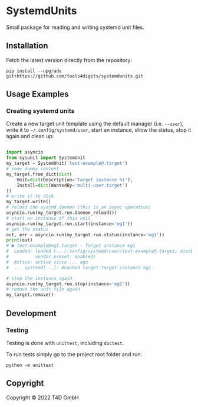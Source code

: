 # SystemdUnits

Small package for reading and writing systemd unit files.

## Installation

Fetch the latest version directly from the repository:

    pip install --upgrade git+https://github.com/tools4digits/systemdunits.git

## Usage Examples

### Creating systemd units

Create a new target unit template using the default manager (i.e. `--user`),
write it to `~/.config/systemd/user`, start an instance, show the status,
stop it again and clean up:

```python

import asyncio
from sysunit import SystemUnit
my_target = SystemUnit('test-example@.target')
# some dummy content
my_target.from_dict(dict(
    Unit=dict(Description='Target instance %i'),
    Install=dict(WantedBy='multi-user.target')
))
# write it to disk
my_target.write()
# reload the systmd daemon (this is an async operation)
asyncio.run(my_target.run.daemon_reload())
# start an instance of this unit
asyncio.run(my_target.run.start(instance='eg1'))
# get the status
out, err = asyncio.run(my_target.run.status(instance='eg1'))
print(out)
# ● test-example@eg1.target - Target instance eg1
#  Loaded: loaded (.../.config/systemd/user/test-example@.target; disabled;
#          vendor preset: enabled)
#  Active: active since ... ago
#  ... systemd[...]: Reached target Target instance eg1.

# stop the instance again
asyncio.run(my_target.run.stop(instance='eg1'))
# remove the unit file again
my_target.remove()
```

## Development
### Testing
Testing is done with `unittest`, including `doctest`.

To run tests simply go to the project root folder and run:

    python -m unittest

## Copyright

Copyright © 2022 T4D GmbH
